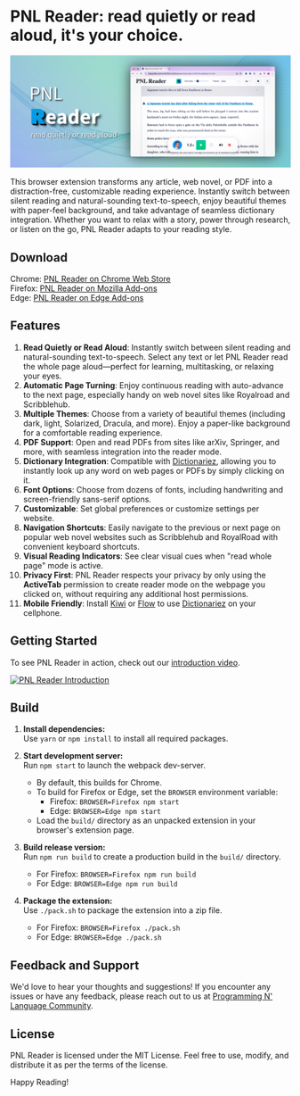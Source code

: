 # PNL Reader: read quietly or read aloud, it's your choice.
![PNL Reader Promo](screenshots/PNL%20Reader%20Marquee%20Promo.png)

This browser extension transforms any article, web novel, or PDF into a distraction-free, customizable reading experience. Instantly switch between silent reading and natural-sounding text-to-speech, enjoy beautiful themes with paper-feel background, and take advantage of seamless dictionary integration. Whether you want to relax with a story, power through research, or listen on the go, PNL Reader adapts to your reading style.

## Download
Chrome: [PNL Reader on Chrome Web Store](https://chromewebstore.google.com/detail/pnl-reader/amdebfiljmlhfkenbhhpckmmpkonpdfh)  
Firefox: [PNL Reader on Mozilla Add-ons](https://addons.mozilla.org/en-US/firefox/addon/pnl-reader/)  
Edge: [PNL Reader on Edge Add-ons](https://microsoftedge.microsoft.com/addons/detail/pnl-reader/gdpndpkknkgkmoikgpldekejoabkplmd)

## Features

1. **Read Quietly or Read Aloud**: Instantly switch between silent reading and natural-sounding text-to-speech. Select any text or let PNL Reader read the whole page aloud—perfect for learning, multitasking, or relaxing your eyes.
2. **Automatic Page Turning**: Enjoy continuous reading with auto-advance to the next page, especially handy on web novel sites like Royalroad and Scribblehub.
3. **Multiple Themes**: Choose from a variety of beautiful themes (including dark, light, Solarized, Dracula, and more). Enjoy a paper-like background for a comfortable reading experience.
4. **PDF Support**: Open and read PDFs from sites like arXiv, Springer, and more, with seamless integration into the reader mode.
5. **Dictionary Integration**: Compatible with [Dictionariez], allowing you to instantly look up any word on web pages or PDFs by simply clicking on it.
6. **Font Options**: Choose from dozens of fonts, including handwriting and screen-friendly sans-serif options.
7. **Customizable**: Set global preferences or customize settings per website.
8. **Navigation Shortcuts**: Easily navigate to the previous or next page on popular web novel websites such as Scribblehub and RoyalRoad with convenient keyboard shortcuts.
9. **Visual Reading Indicators**: See clear visual cues when "read whole page" mode is active.
10. **Privacy First**: PNL Reader respects your privacy by only using the **ActiveTab** permission to create reader mode on the webpage you clicked on, without requiring any additional host permissions.
11. **Mobile Friendly**: Install [Kiwi] or [Flow] to use [Dictionariez] on your cellphone.


## Getting Started

To see PNL Reader in action, check out our [introduction video](https://www.youtube.com/watch?v=9c7MgPAEqW4).

[![PNL Reader Introduction](https://img.youtube.com/vi/9c7MgPAEqW4/0.jpg)](https://www.youtube.com/watch?v=9c7MgPAEqW4)

## Build

1. **Install dependencies:**  
    Use `yarn` or `npm install` to install all required packages.

2. **Start development server:**  
    Run `npm start` to launch the webpack dev-server.  
    - By default, this builds for Chrome.  
    - To build for Firefox or Edge, set the `BROWSER` environment variable:  
      - Firefox: `BROWSER=Firefox npm start`  
      - Edge: `BROWSER=Edge npm start`  
    - Load the `build/` directory as an unpacked extension in your browser's extension page.

3. **Build release version:**  
    Run `npm run build` to create a production build in the `build/` directory.  
    - For Firefox: `BROWSER=Firefox npm run build`  
    - For Edge: `BROWSER=Edge npm run build`

4. **Package the extension:**  
    Use `./pack.sh` to package the extension into a zip file.  
    - For Firefox: `BROWSER=Firefox ./pack.sh`  
    - For Edge: `BROWSER=Edge ./pack.sh`

## Feedback and Support

We'd love to hear your thoughts and suggestions! If you encounter any issues or have any feedback, please reach out to us at [Programming N' Language Community](https://pnl.dev/category/3/feedback).

## License

PNL Reader is licensed under the MIT License. Feel free to use, modify, and distribute it as per the terms of the license.

Happy Reading!

[kiwi]: https://kiwibrowser.com/
[flow]: https://play.google.com/store/apps/details?id=org.flow.browser
[Dictionariez]: https://github.com/pnlpal/dictionariez#dictionariez